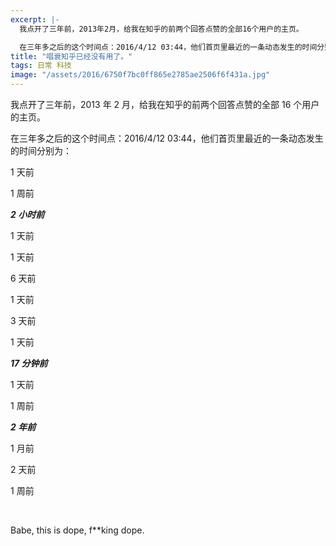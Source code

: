 ```yaml
---
excerpt: |-
  我点开了三年前，2013年2月，给我在知乎的前两个回答点赞的全部16个用户的主页。

  在三年多之后的这个时间点：2016/4/12 03:44，他们首页里最近的一条动态发生的时间分别为……
title: "唱衰知乎已经没有用了。"
tags: 日常 科技
image: "/assets/2016/6750f7bc0ff865e2785ae2506f6f431a.jpg"
---
```


我点开了三年前，2013 年 2 月，给我在知乎的前两个回答点赞的全部 16 个用户的主页。

在三年多之后的这个时间点：2016/4/12 03:44，他们首页里最近的一条动态发生的时间分别为：

1 天前

1 周前

**_2 小时前_**

1 天前

1 天前

6 天前

1 天前

3 天前

1 天前

**_17 分钟前_**

1 天前

1 周前

**_2 年前_**

1 月前

2 天前

1 周前

<br>

Babe, this is dope, f\*\*king dope.

